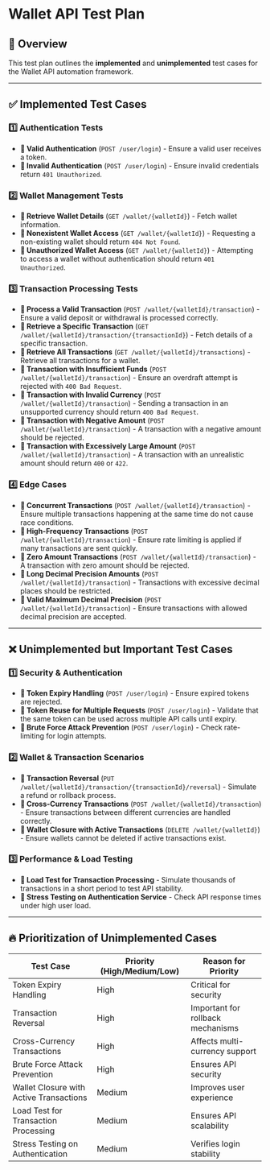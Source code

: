 # Wallet API Test Plan

## 📌 Overview
This test plan outlines the **implemented** and **unimplemented** test cases for the Wallet API automation framework.

---

## ✅ **Implemented Test Cases**

### **1️⃣ Authentication Tests**
- **🔹 Valid Authentication** (`POST /user/login`) - Ensure a valid user receives a token.
- **🔹 Invalid Authentication** (`POST /user/login`) - Ensure invalid credentials return `401 Unauthorized`.

### **2️⃣ Wallet Management Tests**
- **🔹 Retrieve Wallet Details** (`GET /wallet/{walletId}`) - Fetch wallet information.
- **🔹 Nonexistent Wallet Access** (`GET /wallet/{walletId}`) - Requesting a non-existing wallet should return `404 Not Found`.
- **🔹 Unauthorized Wallet Access** (`GET /wallet/{walletId}`) - Attempting to access a wallet without authentication should return `401 Unauthorized`.

### **3️⃣ Transaction Processing Tests**
- **🔹 Process a Valid Transaction** (`POST /wallet/{walletId}/transaction`) - Ensure a valid deposit or withdrawal is processed correctly.
- **🔹 Retrieve a Specific Transaction** (`GET /wallet/{walletId}/transaction/{transactionId}`) - Fetch details of a specific transaction.
- **🔹 Retrieve All Transactions** (`GET /wallet/{walletId}/transactions`) - Retrieve all transactions for a wallet.
- **🔹 Transaction with Insufficient Funds** (`POST /wallet/{walletId}/transaction`) - Ensure an overdraft attempt is rejected with `400 Bad Request`.
- **🔹 Transaction with Invalid Currency** (`POST /wallet/{walletId}/transaction`) - Sending a transaction in an unsupported currency should return `400 Bad Request`.
- **🔹 Transaction with Negative Amount** (`POST /wallet/{walletId}/transaction`) - A transaction with a negative amount should be rejected.
- **🔹 Transaction with Excessively Large Amount** (`POST /wallet/{walletId}/transaction`) - A transaction with an unrealistic amount should return `400` or `422`.

### **4️⃣ Edge Cases**
- **🔹 Concurrent Transactions** (`POST /wallet/{walletId}/transaction`) - Ensure multiple transactions happening at the same time do not cause race conditions.
- **🔹 High-Frequency Transactions** (`POST /wallet/{walletId}/transaction`) - Ensure rate limiting is applied if many transactions are sent quickly.
- **🔹 Zero Amount Transactions** (`POST /wallet/{walletId}/transaction`) - A transaction with zero amount should be rejected.
- **🔹 Long Decimal Precision Amounts** (`POST /wallet/{walletId}/transaction`) - Transactions with excessive decimal places should be restricted.
- **🔹 Valid Maximum Decimal Precision** (`POST /wallet/{walletId}/transaction`) - Ensure transactions with allowed decimal precision are accepted.

---

## ❌ **Unimplemented but Important Test Cases**

### **1️⃣ Security & Authentication**
- **🔹 Token Expiry Handling** (`POST /user/login`) - Ensure expired tokens are rejected.
- **🔹 Token Reuse for Multiple Requests** (`POST /user/login`) - Validate that the same token can be used across multiple API calls until expiry.
- **🔹 Brute Force Attack Prevention** (`POST /user/login`) - Check rate-limiting for login attempts.

### **2️⃣ Wallet & Transaction Scenarios**
- **🔹 Transaction Reversal** (`PUT /wallet/{walletId}/transaction/{transactionId}/reversal`) - Simulate a refund or rollback process.
- **🔹 Cross-Currency Transactions** (`POST /wallet/{walletId}/transaction`) - Ensure transactions between different currencies are handled correctly.
- **🔹 Wallet Closure with Active Transactions** (`DELETE /wallet/{walletId}`) - Ensure wallets cannot be deleted if active transactions exist.

### **3️⃣ Performance & Load Testing**
- **🔹 Load Test for Transaction Processing** - Simulate thousands of transactions in a short period to test API stability.
- **🔹 Stress Testing on Authentication Service** - Check API response times under high user load.

---

## 🔥 **Prioritization of Unimplemented Cases**
| Test Case                          | Priority (High/Medium/Low) | Reason for Priority |
|-------------------------------------|----------------------------|---------------------|
| Token Expiry Handling               | High                       | Critical for security |
| Transaction Reversal                | High                       | Important for rollback mechanisms |
| Cross-Currency Transactions         | High                       | Affects multi-currency support |
| Brute Force Attack Prevention       | High                       | Ensures API security |
| Wallet Closure with Active Transactions | Medium                 | Improves user experience |
| Load Test for Transaction Processing | Medium                    | Ensures API scalability |
| Stress Testing on Authentication    | Medium                     | Verifies login stability |
